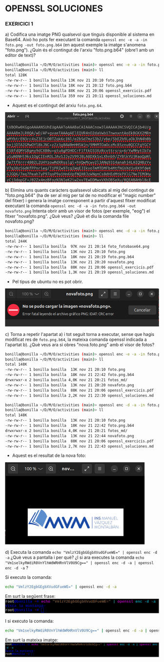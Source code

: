 # OPENSSL SOLUCIONES

### EXERICICI 1 
a)  Codifica una imatge PNG qualsevol que tinguis disponible al sistema en Base64. Això ho pots fer executant la comanda `openssl enc -e -a -in foto.png -out foto.png.b64` (en aquest exemple la imatge s'anomena "foto.png"). ¿Quin és el contingut de l'arxiu "foto.png.b64" (obre'l amb un editor de text)?


```bash
bonilla@bonilla ~/D/M/O/activities (main)> openssl enc -e -a -in foto.png -out foto.png.b64
bonilla@bonilla ~/D/M/O/activities (main)> ll
total 128K
-rw-rw-r-- 1 bonilla bonilla 13K nov 21 20:10 foto.png
-rw-rw-r-- 1 bonilla bonilla 18K nov 21 20:12 foto.png.b64
-rw-rw-r-- 1 bonilla bonilla 88K nov 21 20:06 openssl_exercicis.pdf
-rw-rw-r-- 1 bonilla bonilla 359 nov 21 20:11 openssl_soluciones.md
```
- Aquest es el contingut del arxiu `foto.png.64`.

![Text alternatiu](fotos_md/foto_fotobase64.png)

b) Elimina uns quants caràcters qualssevol ubicats al mig del contingut de "foto.png.b64" (ha de ser al mig per tal de no modificar el "magic number" del fitxer) i genera la imatge corresponent a partir d'aquest fitxer modificat executant la comanda `openssl enc -d -a -in foto.png.b64 -out novafoto.png`  Intenta obrir amb un visor de fotos (per exemple, "eog") el fitxer "novafoto.png". ¿Què veus? ¿Què et diu la comanda file novafoto.png?

```bash
bonilla@bonilla ~/D/M/O/activities (main)> openssl enc -d -a -in foto.png.b64 -out novafoto.png
bonilla@bonilla ~/D/M/O/activities (main)> ll
total 244K
-rw-rw-r-- 1 bonilla bonilla  97K nov 21 20:14 foto_fotobase64.png
-rw-rw-r-- 1 bonilla bonilla  13K nov 21 20:10 foto.png
-rw-rw-r-- 1 bonilla bonilla  18K nov 21 20:19 foto.png.b64
-rw-rw-r-- 1 bonilla bonilla  13K nov 21 20:20 novafoto.png
-rw-rw-r-- 1 bonilla bonilla  88K nov 21 20:06 openssl_exercicis.pdf
-rw-rw-r-- 1 bonilla bonilla 1,3K nov 21 20:19 openssl_soluciones.md
```
- Pel tipus de ubuntu no es pot obrir.

![Text alternatiu](fotos_md/cap_novafoto.png)

c) Torna a repetir l'apartat a) i tot seguit torna a executar, sense que hagis modificat res de `foto.png.b64`, la mateixa comanda openssl indicada a l'apartat b). ¿Què veus ara si obres "nova.foto.png" amb el visor de fotos?

```bash
bonilla@bonilla ~/D/M/O/activities (main)> openssl enc -e -a -in foto.png -out foto.png.b64
bonilla@bonilla ~/D/M/O/activities (main)> ll
total 148K
-rw-rw-r-- 1 bonilla bonilla  13K nov 21 20:10 foto.png
-rw-rw-r-- 1 bonilla bonilla  18K nov 21 22:42 foto.png.b64
drwxrwxr-x 2 bonilla bonilla 4,0K nov 21 20:21 fotos_md/
-rw-rw-r-- 1 bonilla bonilla  13K nov 21 20:20 novafoto.png
-rw-rw-r-- 1 bonilla bonilla  88K nov 21 20:06 openssl_exercicis.pdf
-rw-rw-r-- 1 bonilla bonilla 2,2K nov 21 22:30 openssl_soluciones.md
```
```bash
bonilla@bonilla ~/D/M/O/activities (main)> openssl enc -d -a -in foto.png.b64 -out novafoto.png
bonilla@bonilla ~/D/M/O/activities (main)> ll
total 148K
-rw-rw-r-- 1 bonilla bonilla  13K nov 21 20:10 foto.png
-rw-rw-r-- 1 bonilla bonilla  18K nov 21 22:42 foto.png.b64
drwxrwxr-x 2 bonilla bonilla 4,0K nov 21 20:21 fotos_md/
-rw-rw-r-- 1 bonilla bonilla  13K nov 21 22:44 novafoto.png
-rw-rw-r-- 1 bonilla bonilla  88K nov 21 20:06 openssl_exercicis.pdf
-rw-rw-r-- 1 bonilla bonilla 2,7K nov 21 22:43 openssl_soluciones.md
```

- Aquest es el resultat de la nova foto:

![Text alternatiu](fotos_md/foto_novacheck.png)


d) Executa la comanda `echo "VmlzY2EgbGEgbXVudGFueWE=" | openssl enc -d -a` ¿Què veus a pantalla i per què? ¿I si ara executes la comanda `echo "Vm1selkyRWdiR0VnYlhWdWRHRnVlV0U9Cg==" | openssl enc -d -a | openssl enc -d -a` ?

Si executo la comanda:
```bash
echo "VmlzY2EgbGEgbXVudGFueWE=" | openssl enc -d -a
```
Em surt la següent frase:
![Text alternatiu](fotos_md/foto_frase1.png)

I si executo la comanda:
```bash
echo "Vm1selkyRWdiR0VnYlhWdWRHRnVlV0U9Cg==" | openssl enc -d -a | openssl enc -d -a
```

Em surt la mateixa imatge:
![Text alternatiu](fotos_md/foto_frase2.png)

